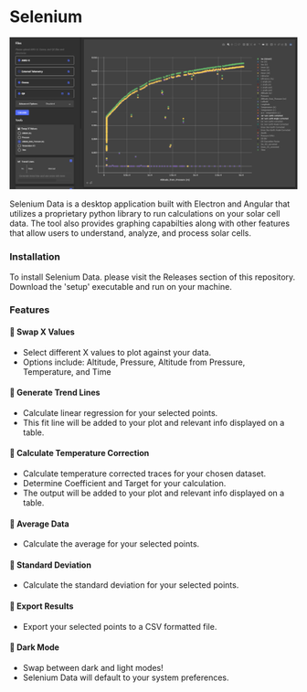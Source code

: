 # Selenium

![Selenium Data screenshot](https://github.com/the-aerospace-corporation/Selenium-Data/blob/main/assets/selenium_screenshot.png?raw=true)

Selenium Data is a desktop application built with Electron and Angular that utilizes a proprietary python library to run calculations on your solar cell data. The tool also provides graphing capabilties along with other features that allow users to understand, analyze, and process solar cells.

### Installation

To install Selenium Data. please visit the Releases section of this repository. Download the 'setup' executable and run on your machine.

### Features

#### :bell: Swap X Values
- Select different X values to plot against your data.
- Options include: Altitude, Pressure, Altitude from Pressure, Temperature, and Time

#### :bell: Generate Trend Lines
- Calculate linear regression for your selected points.
- This fit line will be added to your plot and relevant info displayed on a table.

#### :bell: Calculate Temperature Correction
- Calculate temperature corrected traces for your chosen dataset.
- Determine Coefficient and Target for your calculation.
- The output will be added to your plot and relevant info displayed on a table.

#### :bell: Average Data
- Calculate the average for your selected points.

#### :bell: Standard Deviation
- Calculate the standard deviation for your selected points.

#### :bell: Export Results
- Export your selected points to a CSV formatted file.

#### :bell: Dark Mode
- Swap between dark and light modes!
- Selenium Data will default to your system preferences.
